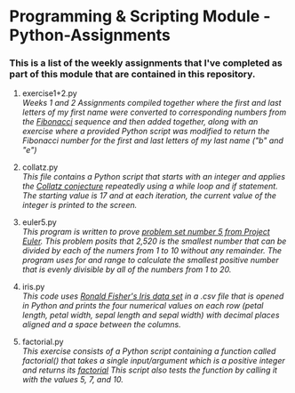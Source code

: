 # Programming & Scripting Module - Python-Assignments

### This is a list of the weekly assignments that I've completed as part of this module that are contained in this repository.

1. exercise1+2.py <br>
*Weeks 1 and 2 Assignments compiled together where the first and last letters of my first name were converted to corresponding numbers from the [Fibonacci](https://en.wikipedia.org/wiki/Fibonacci_number) sequence and then added together, along with an exercise where a provided Python script was modified to return the Fibonacci number for the first and last letters of my last name ("b" and "e")* 

2. collatz.py <br>
*This file contains a Python script that starts with an integer and applies the [Collatz conjecture](https://en.wikipedia.org/wiki/Collatz_conjecture) repeatedly using a while loop and if statement. The starting value is 17 and at each iteration, the current value of the integer is printed to the screen.*

3. euler5.py <br>
*This program is written to prove [problem set number 5 from Project Euler](https://projecteuler.net/problem=5). This problem posits that 2,520 is the smallest number that can be divided by each of the numers from 1 to 10 without any remainder. The program uses for and range to calculate the smallest positive number that is evenly divisible by all of the numbers from 1 to 20.*

4. iris.py <br>
*This code uses [Ronald Fisher's Iris data set](https://en.wikipedia.org/wiki/Iris_flower_data_set) in a .csv file that is opened in Python and prints the four numerical values on each row (petal length, petal width, sepal length and sepal width) with decimal places aligned and a space between the columns.*

5. factorial.py <br>
*This exercise consists of a Python script containing a function called factorial() that takes a single input/argument which is a positive integer and returns its [factorial](https://en.wikipedia.org/wiki/Factorial) This script also tests the function by calling it with the values 5, 7, and 10.*
